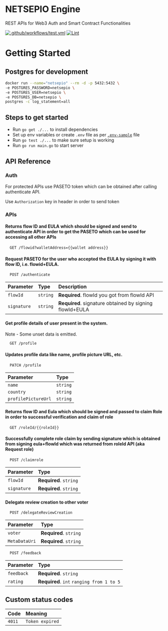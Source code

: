 # NETSEPIO Engine

REST APIs for Web3 Auth and Smart Contract Functionalities

[![.github/workflows/test.yml](https://github.com/NetSepio/Engine/actions/workflows/test.yml/badge.svg)](https://github.com/NetSepio/gateway/actions/workflows/test.yml)
[![Lint](https://github.com/NetSepio/Engine/actions/workflows/lint.yml/badge.svg)](https://github.com/NetSepio/gateway/actions/workflows/lint.yml)

# Getting Started

## Postgres for development

```bash
docker run --name="netsepio" --rm -d -p 5432:5432 \
-e POSTGRES_PASSWORD=netsepio \
-e POSTGRES_USER=netsepio \
-e POSTGRES_DB=netsepio \
postgres -c log_statement=all
```

## Steps to get started

- Run `go get ./...` to install dependencies
- Set up env variables or create `.env` file as per [`.env-sample`](https://github.com/NetSepio/gateway/blob/main/.env-sample) file
- Run `go test ./...` to make sure setup is working
- Run `go run main.go` to start server

## API Reference

### Auth

For protected APIs use PASETO token which can be obtained after calling authenticate API.

Use `Authorization` key in header in order to send token

### APIs

#### Returns flow ID and EULA which should be signed and send to authenticate API in order to get the PASETO which can be used for accessing all other APIs

```
  GET /flowid?walletAddress={{wallet address}}
```

#### Request PASETO for the user who accepted the EULA by signing it with flow ID, i.e. flowid+EULA.

```
  POST /authenticate
```

| Parameter   | Type     | Description                                             |
| :---------- | :------- | :------------------------------------------------------ |
| `flowId`    | `string` | **Required**. flowId you got from flowId API            |
| `signature` | `string` | **Required**. signature obtained by signing flowId+EULA |

#### Get profile details of user present in the system.

Note - Some unset data is emitted.

```
  GET /profile
```

#### Updates profile data like name, profile picture URL, etc.

```
  PATCH /profile
```

| Parameter           | Type     |
| :------------------ | :------- |
| `name`              | `string` |
| `country`           | `string` |
| `profilePictureUrl` | `string` |

#### Returns flow ID and Eula which should be signed and passed to claim Role in order to successful verification and claim of role

```
  GET /roleId/{{roleId}}
```

#### Successfully complete role claim by sending signature which is obtained from signing eula+flowId which was returned from roleId API (aka Request role)

```
  POST /claimrole
```

| Parameter   | Type                   |
| :---------- | :--------------------- |
| `flowId`    | **Required**. `string` |
| `signature` | **Required**. `string` |

#### Delegate review creation to other voter

```
  POST /delegateReviewCreation
```

| Parameter     | Type                   |
| :------------ | :--------------------- |
| `voter`       | **Required**. `string` |
| `MetaDataUri` | **Required**. `string` |

```
  POST /feedback
```

| Parameter  | Type                                      |
| :--------- | :---------------------------------------- |
| `feedback` | **Required**. `string`                    |
| `rating`   | **Required**. `int` `ranging from 1 to 5` |

## Custom status codes

| Code   | Meaning         |
| :----- | :-------------- |
| `4011` | `Token expired` |

